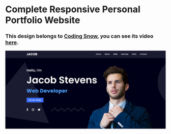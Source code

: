 # Complete Responsive Personal Portfolio Website
### This design belongs to [Coding Snow](https://www.youtube.com/@CodingSnow), you can see its video [here](https://youtu.be/G15xVfKwxLE).

![preview img](/preview.png)
